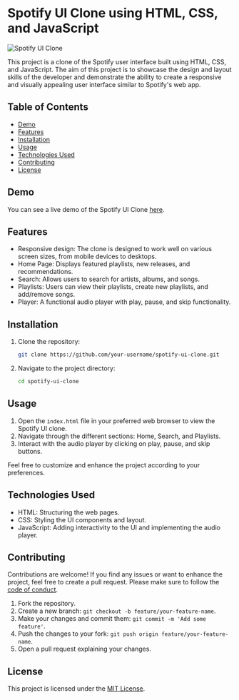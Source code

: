 # Spotify UI Clone using HTML, CSS, and JavaScript

![Spotify UI Clone](screenshot.png)

This project is a clone of the Spotify user interface built using HTML, CSS, and JavaScript. The aim of this project is to showcase the design and layout skills of the developer and demonstrate the ability to create a responsive and visually appealing user interface similar to Spotify's web app.

## Table of Contents

- [Demo](#demo)
- [Features](#features)
- [Installation](#installation)
- [Usage](#usage)
- [Technologies Used](#technologies-used)
- [Contributing](#contributing)
- [License](#license)

## Demo

You can see a live demo of the Spotify UI Clone [here](https://codepen.io/abdul-1432/pen/rNoVXax).

## Features

- Responsive design: The clone is designed to work well on various screen sizes, from mobile devices to desktops.
- Home Page: Displays featured playlists, new releases, and recommendations.
- Search: Allows users to search for artists, albums, and songs.
- Playlists: Users can view their playlists, create new playlists, and add/remove songs.
- Player: A functional audio player with play, pause, and skip functionality.

## Installation

1. Clone the repository:

   ```bash
   git clone https://github.com/your-username/spotify-ui-clone.git
   ```

2. Navigate to the project directory:

   ```bash
   cd spotify-ui-clone
   ```

## Usage

1. Open the `index.html` file in your preferred web browser to view the Spotify UI clone.
2. Navigate through the different sections: Home, Search, and Playlists.
3. Interact with the audio player by clicking on play, pause, and skip buttons.

Feel free to customize and enhance the project according to your preferences.

## Technologies Used

- HTML: Structuring the web pages.
- CSS: Styling the UI components and layout.
- JavaScript: Adding interactivity to the UI and implementing the audio player.

## Contributing

Contributions are welcome! If you find any issues or want to enhance the project, feel free to create a pull request. Please make sure to follow the [code of conduct](CODE_OF_CONDUCT.md).

1. Fork the repository.
2. Create a new branch: `git checkout -b feature/your-feature-name`.
3. Make your changes and commit them: `git commit -m 'Add some feature'`.
4. Push the changes to your fork: `git push origin feature/your-feature-name`.
5. Open a pull request explaining your changes.

## License

This project is licensed under the [MIT License](LICENSE).
